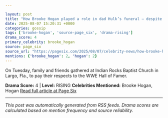 ```yaml
---

layout: post
title: "How Brooke Hogan played a role in dad Hulk’s funeral — despite skipping event""
date: 2025-08-07 15:20:31 +0000
categories: gossip
tags: ['brooke-hogan', 'source-page_six', 'drama-rising']
drama_score: 4
primary_celebrity: brooke_hogan
source: page_six
source_url: "https://pagesix.com/2025/08/07/celebrity-news/how-brooke-hogan-played-a-role-in-dad-hulks-funeral-despite-skipping-event/""
mentions: {'brooke_hogan': 2, 'hogan': 2}
---
```


On Tuesday, family and friends gathered at Indian Rocks Baptist Church in Largo, Fla., to pay their respects to the WWE Hall of Famer.

**Drama Score:** 4 | **Level:** RISING **Celebrities Mentioned:** Brooke Hogan, Hogan [Read full article at Page Six](https://pagesix.com/2025/08/07/celebrity-news/how-brooke-hogan-played-a-role-in-dad-hulks-funeral-despite-skipping-event/)

---

*This post was automatically generated from RSS feeds. Drama scores are calculated based on mention frequency and source reliability.*